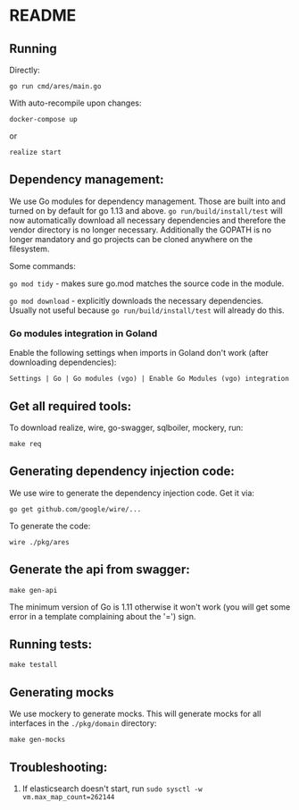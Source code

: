 # README #

## Running

Directly:

`go run cmd/ares/main.go`

With auto-recompile upon changes:

`docker-compose up`

or 

`realize start`

## Dependency management:

We use Go modules for dependency management. Those are built into and turned on by default for go 1.13 and above.
`go run/build/install/test` will now automatically download all necessary dependencies and therefore the vendor directory is no longer necessary.
Additionally the GOPATH is no longer mandatory and go projects can be cloned anywhere on the filesystem.

Some commands:

`go mod tidy` - makes sure go.mod matches the source code in the module.

`go mod download` - explicitly downloads the necessary dependencies. Usually not useful because `go run/build/install/test` will already do this.

### Go modules integration in Goland

Enable the following settings when imports in Goland don't work (after downloading dependencies):

`Settings | Go | Go modules (vgo) | Enable Go Modules (vgo) integration`

## Get all required tools:

To download realize, wire, go-swagger, sqlboiler, mockery, run:

`make req`

## Generating dependency injection code:

We use wire to generate the dependency injection code. Get it via:

`go get github.com/google/wire/...`

To generate the code:

`wire ./pkg/ares`

## Generate the api from swagger:

`make gen-api` 

The minimum version of Go is 1.11 otherwise it won't work (you will get some 
error in a template complaining about the '=') sign.

## Running tests:

`make testall`

## Generating mocks

We use mockery to generate mocks. This will generate mocks for all interfaces
in the `./pkg/domain` directory:

`make gen-mocks`

## Troubleshooting:

1. If elasticsearch doesn't start, run `sudo sysctl -w vm.max_map_count=262144`